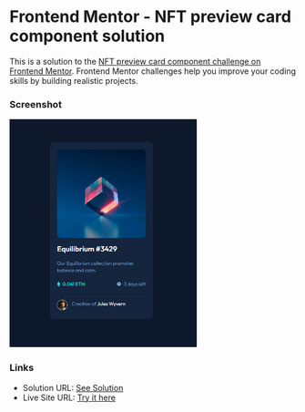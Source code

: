 # Frontend Mentor - NFT preview card component solution

This is a solution to the [NFT preview card component challenge on Frontend Mentor](https://www.frontendmentor.io/challenges/nft-preview-card-component-SbdUL_w0U). Frontend Mentor challenges help you improve your coding skills by building realistic projects.

### Screenshot

<img src="screenshot.jpg" alt="screenshot" height="400px"/>

### Links

- Solution URL: [See Solution](https://www.frontendmentor.io/solutions/nft-card-component-qTaVMmo_ZQ)
- Live Site URL: [Try it here](https://harshm-nft-component.netlify.app/)
